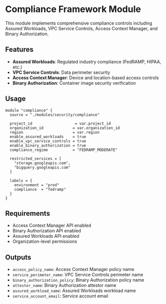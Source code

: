 # Compliance Framework Module

This module implements comprehensive compliance controls including Assured Workloads, VPC Service Controls, Access Context Manager, and Binary Authorization.

## Features

- **Assured Workloads**: Regulated industry compliance (FedRAMP, HIPAA, etc.)
- **VPC Service Controls**: Data perimeter security
- **Access Context Manager**: Device and location-based access controls
- **Binary Authorization**: Container image security verification

## Usage

```hcl
module "compliance" {
  source = "./modules/security/compliance"
  
  project_id                   = var.project_id
  organization_id             = var.organization_id
  region                      = var.region
  enable_assured_workloads    = true
  enable_vpc_service_controls = true
  enable_binary_authorization = true
  compliance_regime           = "FEDRAMP_MODERATE"
  
  restricted_services = [
    "storage.googleapis.com",
    "bigquery.googleapis.com"
  ]
  
  labels = {
    environment = "prod"
    compliance  = "fedramp"
  }
}
```

## Requirements

- Access Context Manager API enabled
- Binary Authorization API enabled
- Assured Workloads API enabled
- Organization-level permissions

## Outputs

- `access_policy_name`: Access Context Manager policy name
- `service_perimeter_name`: VPC Service Controls perimeter name
- `binary_authorization_policy`: Binary Authorization policy name
- `attestor_name`: Binary Authorization attestor name
- `assured_workload_name`: Assured Workloads workload name
- `service_account_email`: Service account email